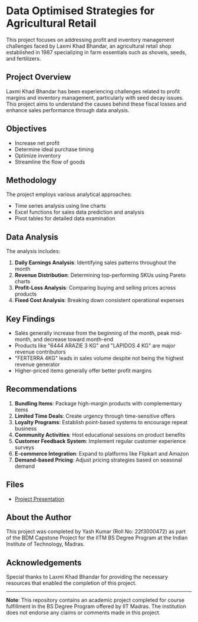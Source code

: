 # Data Optimised Strategies for Agricultural Retail

This project focuses on addressing profit and inventory management challenges faced by Laxmi Khad Bhandar, an agricultural retail shop established in 1987 specializing in farm essentials such as shovels, seeds, and fertilizers.

## Project Overview

Laxmi Khad Bhandar has been experiencing challenges related to profit margins and inventory management, particularly with seed decay issues. This project aims to understand the causes behind these fiscal losses and enhance sales performance through data analysis.

## Objectives

- Increase net profit
- Determine ideal purchase timing
- Optimize inventory
- Streamline the flow of goods

## Methodology

The project employs various analytical approaches:
- Time series analysis using line charts
- Excel functions for sales data prediction and analysis
- Pivot tables for detailed data examination

## Data Analysis

The analysis includes:
1. **Daily Earnings Analysis**: Identifying sales patterns throughout the month
2. **Revenue Distribution**: Determining top-performing SKUs using Pareto charts
3. **Profit-Loss Analysis**: Comparing buying and selling prices across products
4. **Fixed Cost Analysis**: Breaking down consistent operational expenses

## Key Findings

- Sales generally increase from the beginning of the month, peak mid-month, and decrease toward month-end
- Products like "6444 ARAZIE 3 KG" and "LAPIDOS 4 KG" are major revenue contributors
- "FERTERRA 4KG" leads in sales volume despite not being the highest revenue generator
- Higher-priced items generally offer better profit margins

## Recommendations

1. **Bundling Items**: Package high-margin products with complementary items
2. **Limited Time Deals**: Create urgency through time-sensitive offers
3. **Loyalty Programs**: Establish point-based systems to encourage repeat business
4. **Community Activities**: Host educational sessions on product benefits
5. **Customer Feedback System**: Implement regular customer experience surveys
6. **E-commerce Integration**: Expand to platforms like Flipkart and Amazon
7. **Demand-based Pricing**: Adjust pricing strategies based on seasonal demand

## Files

- [Project Presentation](https://docs.google.com/presentation/d/1414qN2EpKyiuWv-95DmD9-s-4nfL22Wy/edit?usp=sharing&ouid=106000101142158471943&rtpof=true&sd=true)

## About the Author

This project was completed by Yash Kumar (Roll No: 22f3000472) as part of the BDM Capstone Project for the IITM BS Degree Program at the Indian Institute of Technology, Madras.

## Acknowledgements

Special thanks to Laxmi Khad Bhandar for providing the necessary resources that enabled the completion of this project.

---

**Note**: This repository contains an academic project completed for course fulfillment in the BS Degree Program offered by IIT Madras. The institution does not endorse any claims or comments made in this project.
